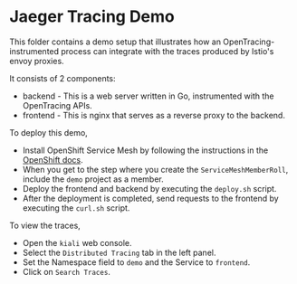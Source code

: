 # Jaeger Tracing Demo

This folder contains a demo setup that illustrates how an OpenTracing-instrumented process can integrate with the traces produced by Istio's envoy proxies.

It consists of 2 components:

* backend - This is a web server written in Go, instrumented with the OpenTracing APIs.
* frontend - This is nginx that serves as a reverse proxy to the backend.

To deploy this demo,

* Install OpenShift Service Mesh by following the instructions in the [OpenShift docs](https://docs.openshift.com/container-platform/4.3/service_mesh/service_mesh_install/installing-ossm.html).
* When you get to the step where you create the `ServiceMeshMemberRoll`, include the `demo` project as a member.
* Deploy the frontend and backend by executing the `deploy.sh` script.
* After the deployment is completed, send requests to the frontend by executing the `curl.sh` script.

To view the traces,

* Open the `kiali` web console.
* Select the `Distributed Tracing` tab in the left panel.
* Set the Namespace field to `demo` and the Service to `frontend`.
* Click on `Search Traces`.
